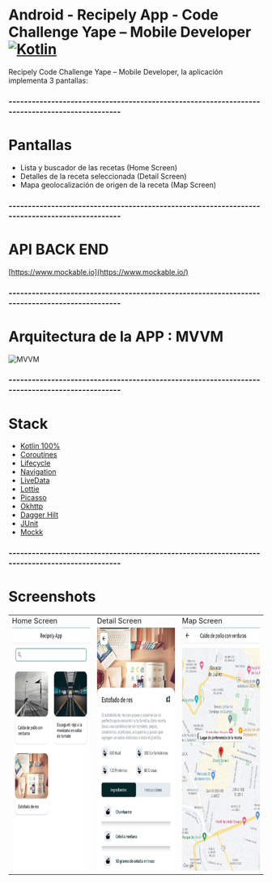 # Android - Recipely App - Code Challenge Yape – Mobile Developer  [![Kotlin](https://img.shields.io/badge/kotlin-1.7.0-blue.svg)](http://kotlinlang.org)
Recipely Code Challenge Yape – Mobile Developer, la aplicación implementa 3 pantallas:

### ----------------------------------------------------------------------------------------------
# Pantallas
- Lista y buscador de las recetas (Home Screen)
- Detalles de la receta seleccionada (Detail Screen)
- Mapa geolocalización de origen de la receta (Map Screen)

### ----------------------------------------------------------------------------------------------
# API BACK END
[https://www.mockable.io](https://www.mockable.io/)

### ----------------------------------------------------------------------------------------------

# Arquitectura de la APP : MVVM
![MVVM](https://cursokotlin.com/wp-content/uploads/2021/04/Esquema-MVVM.png)

### ----------------------------------------------------------------------------------------------
# Stack
- [Kotlin 100%](https://kotlinlang.org/)
- [Coroutines](https://developer.android.com/kotlin/coroutines?hl=es-419)
- [Lifecycle](https://developer.android.com/topic/libraries/architecture/livedata?hl=es-419)
- [Navigation](https://developer.android.com/guide/navigation/navigation-getting-started?hl=es-419)
- [LiveData](https://developer.android.com/topic/libraries/architecture/livedata?hl=es-419)
- [Lottie](https://airbnb.io/lottie/#/android)
- [Picasso](https://square.github.io/picasso/)
- [Okhttp](https://square.github.io/okhttp/)
- [Dagger Hilt](https://developer.android.com/training/dependency-injection/hilt-android?hl=es-419)
- [JUnit](https://developer.android.com/training/testing/junit-runner?hl=es-419)
- [Mockk](https://mockk.io/)

### ----------------------------------------------------------------------------------------------
# Screenshots

<table>
  <tr>
    <td>Home Screen</td>
     <td>Detail Screen</td>
     <td>Map Screen</td>
  </tr>
  <tr>
    <td><img src="/screenshots/home.jpg" width=270 height=480></td>
    <td><img src="/screenshots/details.jpg" width=270 height=480></td>
    <td><img src="/screenshots/map.jpg" width=270 height=480></td>
  </tr>
 </table>